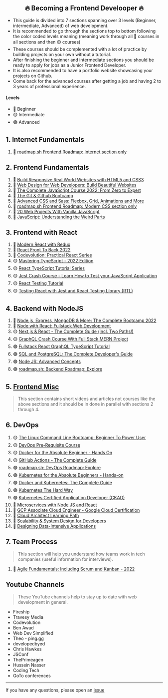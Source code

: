 <h2 align="center">🔥 Becoming a Frontend Develooper 🔥</h2>

- This guide is divided into 7 sections spanning over 3 levels (Beginner, intermediate, Advanced) of web development.
- It is recommended to go through the sections top to bottom following the color coded levels meaning (meaning work through all 🔵 courses in all sections and then 🟡 courses)
- These courses should be complemented with a lot of practice by building projects on your own without a tutorial.
- After finishing the beginner and intermediate sections you should be ready to apply for jobs as a Junior Frontend Developer.
- It is also recommended to have a portfolio website showcasing your projects on Github.
- Come back for the advanced courses after getting a job and having 2 to 3 years of professional experience.

#### Levels

- 🔵 Beginner
- 🟡 Intermediate
- 🟣 Advanced

## 1. Internet Fundamentals

1. 🔵 [roadmap.sh Frontend Roadmap: Internet section only](https://roadmap.sh/frontend)

## 2. Frontend Fundamentals

1. 🔵 [Build Responsive Real World Websites with HTML5 and CSS3](https://www.udemy.com/course/design-and-develop-a-killer-website-with-html5-and-css3)
2. 🔵 [Web Design for Web Developers: Build Beautiful Websites](https://www.udemy.com/course/web-design-secrets/)
3. 🔵 [The Complete JavaScript Course 2022: From Zero to Expert](https://www.udemy.com/course/the-complete-javascript-course/)
4. 🔵 [The Git & Github Bootcamp](https://www.udemy.com/course/git-and-github-bootcamp/)
5. 🔵 [Advanced CSS and Sass: Flexbox, Grid, Animations and More](https://www.udemy.com/course/advanced-css-and-sass/)
6. 🔵 [roadmap.sh Frontend Roadmap: Modern CSS section only](https://roadmap.sh/frontend)
7. 🔵 [20 Web Projects With Vanilla JavaScript](https://www.udemy.com/course/web-projects-with-vanilla-javascript/)
8. 🔵 [JavaScript: Understanding the Weird Parts](https://www.udemy.com/course/understand-javascript/)

## 3. Frontend with React

1.  🔵 [Modern React with Redux](https://www.udemy.com/course/react-redux/)
2.  🔵 [React Front To Back 2022](https://www.udemy.com/course/react-front-to-back-2022/)
3.  🔵 [Codevolution: Practical React Series](https://www.youtube.com/playlist?list=PLC3y8-rFHvwhAh1ypBvcZLDO6I7QTY5CM)
4.  🟡 [Mastering TypeScript - 2022 Edition](https://www.udemy.com/course/learn-typescript/)
5.  🟡 [React TypeScript Tutorial Series](https://www.youtube.com/playlist?list=PLC3y8-rFHvwi1AXijGTKM0BKtHzVC-LSK)
6.  🟡 [Jest Crash Course - Learn How to Test your JavaScript Application](https://www.youtube.com/watch?v=ajiAl5UNzBU)
7.  🟡 [React Testing Tutorial](https://www.youtube.com/playlist?list=PLC3y8-rFHvwirqe1KHFCHJ0RqNuN61SJd)
8.  🟡 [Testing React with Jest and React Testing Library (RTL)](https://www.udemy.com/course/react-testing-library/)

## 4. Backend with NodeJS

1. 🔵 [Node.js, Express, MongoDB & More: The Complete Bootcamp 2022](https://www.udemy.com/course/nodejs-express-mongodb-bootcamp/)
2. 🔵 [Node with React: Fullstack Web Development](https://www.udemy.com/course/node-with-react-fullstack-web-development/)
3. 🟡 [Next.js & React - The Complete Guide (incl. Two Paths!)](https://www.udemy.com/course/nextjs-react-the-complete-guide/)
4. 🟡 [GraphQL Crash Course With Full Stack MERN Project](https://www.youtube.com/watch?v=BcLNfwF04Kw)
5. 🟣 [Fullstack React GraphQL TypeScript Tutorial](https://www.youtube.com/watch?v=I6ypD7qv3Z8)
6. 🟣 [SQL and PostgreSQL: The Complete Developer's Guide](https://www.udemy.com/course/sql-and-postgresql/)
7. 🟣 [Node JS: Advanced Concepts](https://www.udemy.com/course/advanced-node-for-developers/)
8. 🟣 [roadmap.sh: Backend Roadmap: Explore](https://roadmap.sh/backend)

## 5. [Frontend Misc](/Frontend-Misc.md)

> This section contains short videos and articles not courses like the above sections and it should be in done in parallel with sections 2 through 4.

## 6. DevOps

1. 🟡 [The Linux Command Line Bootcamp: Beginner To Power User](https://www.udemy.com/course/the-linux-command-line-bootcamp/)
2. 🟡 [DevOps Pre-Requisite Course](https://kodekloud.com/courses/devops-pre-requisite-course/)
3. 🟡 [Docker for the Absolute Beginner - Hands On](https://www.udemy.com/course/learn-docker/)
4. 🟡 [GitHub Actions - The Complete Guide](https://www.udemy.com/course/github-actions-the-complete-guide/)
5. 🟣 [roadmap.sh: DevOps Roadmap: Explore](https://roadmap.sh/devops)
6. 🟣 [Kubernetes for the Absolute Beginners - Hands-on](https://www.udemy.com/course/learn-kubernetes/)
7. 🟣 [Docker and Kubernetes: The Complete Guide](https://www.udemy.com/course/docker-and-kubernetes-the-complete-guide/)
8. 🟣 [Kubernetes The Hard Way](https://github.com/kelseyhightower/kubernetes-the-hard-way)
9. 🟣 [Kubernetes Certified Application Developer (CKAD)](https://www.udemy.com/course/certified-kubernetes-application-developer/)
10. 🔴 [Microservices with Node JS and React](https://www.udemy.com/course/microservices-with-node-js-and-react/)
11. 🔴 [GCP Associate Cloud Engineer - Google Cloud Certification](https://www.udemy.com/course/google-cloud-certification-associate-cloud-engineer/)
12. 🔴 [Cloud Architect Learning Path](https://www.cloudskillsboost.google/paths/12)
13. 🔴 [Scalability & System Design for Developers](https://www.educative.io/path/scalability-system-design)
14. 🔴 [Designing Data-Intensive Applications](https://www.oreilly.com/library/view/designing-data-intensive-applications/9781491903063/)

## 7. Team Process

> This section will help you understand how teams work in tech companies (useful information for interviews).

1. 🔵 [Agile Fundamentals: Including Scrum and Kanban - 2022](https://www.udemy.com/course/agile-fundamentals-scrum-kanban-scrumban/)

## Youtube Channels

> These YouTube channels help to stay up to date with web development in general.

- Fireship
- Travesy Media
- Codevolution
- Ben Awad
- Web Dev Simplified
- Theo - ping․gg
- developedbyed
- Chris Hawkes
- JSConf
- ThePrimeagen
- Hussein Nasser
- Coding Tech
- GoTo conferences

---

If you have any questions, please open an [issue](https://github.com/YahiaElTai/becoming-a-frontend-developer/issues/new)
